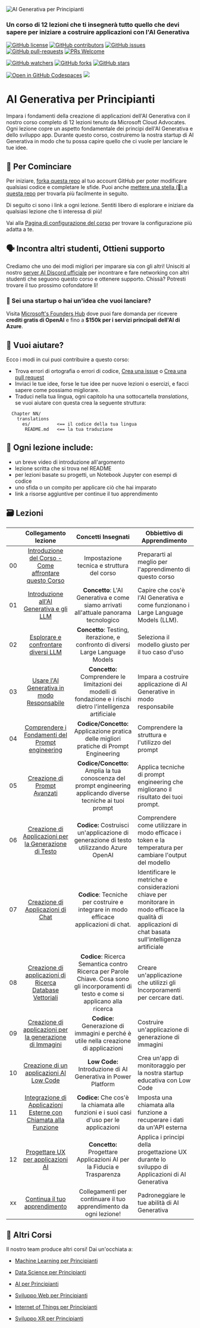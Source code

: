 ![AI Generativa per Principianti](../../img/1.png)

### Un corso di 12 lezioni che ti insegnerà tutto quello che devi sapere per iniziare a costruire applicazioni con l'AI Generativa

[![GitHub license](https://img.shields.io/github/license/microsoft/Generative-AI-For-Beginners.svg)](https://github.com/microsoft/Generative-AI-For-Beginners/blob/master/LICENSE?WT.mc_id=academic-105485-koreyst)
[![GitHub contributors](https://img.shields.io/github/contributors/microsoft/Generative-AI-For-Beginners.svg)](https://GitHub.com/microsoft/Generative-AI-For-Beginners/graphs/contributors/?WT.mc_id=academic-105485-koreyst)
[![GitHub issues](https://img.shields.io/github/issues/microsoft/Generative-AI-For-Beginners.svg)](https://GitHub.com/microsoft/Generative-AI-For-Beginners/issues/?WT.mc_id=academic-105485-koreyst)
[![GitHub pull-requests](https://img.shields.io/github/issues-pr/microsoft/Generative-AI-For-Beginners.svg)](https://GitHub.com/microsoft/Generative-AI-For-Beginners/pulls/?WT.mc_id=academic-105485-koreyst)
[![PRs Welcome](https://img.shields.io/badge/PRs-welcome-brightgreen.svg?style=flat-square)](http://makeapullrequest.com)

[![GitHub watchers](https://img.shields.io/github/watchers/microsoft/Generative-AI-For-Beginners.svg?style=social&label=Watch)](https://GitHub.com/microsoft/Generative-AI-For-Beginners/watchers/?WT.mc_id=academic-105485-koreyst)
[![GitHub forks](https://img.shields.io/github/forks/microsoft/Generative-AI-For-Beginners.svg?style=social&label=Fork)](https://GitHub.com/microsoft/Generative-AI-For-Beginners/network/?WT.mc_id=academic-105485-koreyst)
[![GitHub stars](https://img.shields.io/github/stars/microsoft/Generative-AI-For-Beginners.svg?style=social&label=Star)](https://GitHub.com/microsoft/Generative-AI-For-Beginners/stargazers/?WT.mc_id=academic-105485-koreyst)

[![Open in GitHub Codespaces](https://img.shields.io/static/v1?style=for-the-badge&label=GitHub+Codespaces&message=Open&color=lightgrey&logo=github)](https://codespaces.new/microsoft/generative-ai-for-beginners?WT.mc_id=academic-105485-koreyst)
[![](https://dcbadge.vercel.app/api/server/ByRwuEEgH4)](https://aka.ms/genai-discord)

# AI Generativa per Principianti

Impara i fondamenti della creazione di applicazioni dell'AI Generativa con il nostro corso completo di 12 lezioni tenuto da Microsoft Cloud Advocates. Ogni lezione copre un aspetto fondamentale dei principi dell'AI Generativa e dello sviluppo app. Durante questo corso, costruiremo la nostra startup di AI Generativa in modo che tu possa capire quello che ci vuole per lanciare le tue idee.

## 🌱 Per Cominciare

Per iniziare, [forka questa repo](https://github.com/microsoft/generative-ai-for-beginners/fork?WT.mc_id=academic-105485-koreyst) al tuo account GitHub per poter modificare qualsiasi codice e completare le sfide. Puoi anche [mettere una stella (🌟) a questa repo](https://docs.github.com/en/get-started/exploring-projects-on-github/saving-repositories-with-stars?WT.mc_id=academic-105485-koreyst) per trovarla più facilmente in seguito.

Di seguito ci sono i link a ogni lezione. Sentiti libero di esplorare e iniziare da qualsiasi lezione che ti interessa di più!

Vai alla [Pagina di configurazione del corso](./00-course-setup/README.md) per trovare la configurazione più adatta a te.

## 🗣️ Incontra altri studenti, Ottieni supporto

Crediamo che uno dei modi migliori per imparare sia con gli altri! Unisciti al nostro [server AI Discord ufficiale](https://aka.ms/genai-discord) per incontrare e fare networking con altri studenti che seguono questo corso e ottenere supporto. Chissà? Potresti trovare il tuo prossimo cofondatore lì!

### 🚀 Sei una startup o hai un'idea che vuoi lanciare?

Visita [Microsoft's Founders Hub](https://aka.ms/genai-foundershub) dove puoi fare domanda per ricevere **crediti gratis di OpenAI** e fino a **$150k per i servizi principali dell'AI di Azure**.

## 🙏 Vuoi aiutare?

Ecco i modi in cui puoi contribuire a questo corso:

- Trova errori di ortografia o errori di codice, [Crea una issue](https://github.com/microsoft/generative-ai-for-beginners/issues?WT.mc_id=academic-105485-koreyst) o [Crea una pull request](https://github.com/microsoft/generative-ai-for-beginners/pulls?WT.mc_id=academic-105485-koreyst)
- Inviaci le tue idee, forse le tue idee per nuove lezioni o esercizi, e facci sapere come possiamo migliorare.
- Traduci nella tua lingua, ogni capitolo ha una sottocartella _translations_, se vuoi aiutare con questa crea la seguente struttura:

```text
  Chapter NN/
    translations
      es/          <== il codice della tua lingua
       README.md   <== la tua traduzione
```

## 📂 Ogni lezione include:

- un breve video di introduzione all'argomento
- lezione scritta che si trova nel README
- per lezioni basate su progetti, un Notebook Jupyter con esempi di codice
- uno sfida o un compito per applicare ciò che hai imparato
- link a risorse aggiuntive per continue il tuo apprendimento

## 🗃️ Lezioni
|       |              Collegamento lezione              |                       Concetti Insegnati                       |                     Obbiettivo di Apprendimento                  |                             
| :---: | :------------------------------------: | :---------------------------------------------------------: | ----------------------------------------------------------- |
| 00 | [Introduzione del Corso - Come affrontare questo Corso](./00-course-setup/README.md?WT.mc_id=academic-105485-koreyst) | Impostazione tecnica e struttura del corso | Prepararti al meglio per l'apprendimento di questo corso| 
| 01 | [Introduzione all'AI Generativa e gli LLM](./01-introduction-to-genai/README.md?WT.mc_id=academic-105485-koreyst) | **Concetto**: L'AI Generativa e come siamo arrivati all'attuale panorama tecnologico |  Capire che cos'è l'AI Generativa e come funzionano i Large Language Models (LLM).                   |
| 02 | [Esplorare e confrontare diversi LLM](./02-exploring-and-comparing-different-llms/README.md?WT.mc_id=academic-105485-koreyst) | **Concetto**: Testing, iterazione, e confronto di diversi Large Language Models | Seleziona il modello giusto per il tuo caso d'uso | 
| 03 | [Usare l'AI Generativa in modo Responsabile](./03-using-generative-ai-responsibly/README.md?WT.mc_id=academic-105485-koreyst)| **Concetto:** Comprendere le limitazioni dei modelli di fondazione e i rischi dietro l'intelligenza artificiale  | Impara a costruire applicazione di AI Generative in modo responsabile
| 04 | [Comprendere i Fondamenti del Prompt engineering](./04-prompt-engineering-fundamentals/README.md?WT.mc_id=academic-105485-koreyst) | **Codice/Concetto:** Applicazione pratica delle migliori pratiche di Prompt Engineering |  Comprendere la struttura e l'utilizzo del prompt|  
| 05 | [Creazione di Prompt Avanzati](./05-advanced-prompts/README.md?WT.mc_id=academic-105485-koreyst) | **Codice/Concetto:** Amplia la tua conoscenza del prompt engineering applicando diverse tecniche ai tuoi prompt |  Applica tecniche di prompt engineering che migliorano il risultato dei tuoi prompt. | 
| 06 | [Creazione di Applicazioni per la Generazione di Testo](./06-text-generation-apps/README.md?WT.mc_id=academic-105485-koreyst)  | **Codice:** Costruisci un'applicazione di generazione di testo utilizzando Azure OpenAI | Comprendere come utilizzare in modo efficace i token e la temperatura per cambiare l'output del modello | |
| 07 | [Creazione di Applicazioni di Chat](./07-building-chat-applications/README.md?WT.mc_id=academic-105485-koreyst) | **Codice**: Tecniche per costruire e integrare in modo efficace applicazioni di chat. | Identificare le metriche e considerazioni chiave per monitorare in modo efficace la qualità di applicazioni di chat basata sull'intelligenza artificiale | 
| 08 | [Creazione di applicazioni di Ricerca Database Vettoriali](./08-building-search-applications/README.md?WT.mc_id=academic-105485-koreyst) | **Codice**: Ricerca Semantica contro Ricerca per Parole Chiave. Cosa sono gli incorporamenti di testo e come si applicano alla ricerca |  Creare un'applicazione che utilizzi gli Incorporamenti per cercare dati. | 
| 09 | [Creazione di applicazioni per la generazione di Immagini](./09-building-image-applications/README.md?WT.mc_id=academic-105485-koreyst)  | **Codice:** Generazione di immagini e perché è utile nella creazione di applicazioni | Costruire un'applicazione di generazione di immagini | 
| 10 | [Creazione di un applicazioni AI Low Code](./10-building-low-code-ai-applications/README.md?WT.mc_id=academic-105485-koreyst)  | **Low Code:** Introduzione di AI Generativa in Power Platform | Crea un'app di monitoraggio per la nostra startup educativa con Low Code| |
| 11 | [Integrazione di Applicazioni Esterne con Chiamata alla Funzione](./11-integrating-with-function-calling/README.md?WT.mc_id=academic-105485-koreyst)  | **Codice:** Che cos'è la chiamata alle funzioni e i suoi casi d'uso per le applicazioni | Imposta una chiamata alla funzione a recuperare i dati da un'API esterna | |
| 12 | [Progettare UX per applicazioni AI](./12-designing-ux-for-ai-applications/README.md?WT.mc_id=academic-105485-koreyst) | **Concetto:** Progettare Applicazioni AI per la Fiducia e Trasparenza | Applica i principi della progettazione UX durante lo sviluppo di Applicazioni di AI Generativa | |
| xx | [Continua il tuo apprendimento](./13-continued-learning/README.md?WT.mc_id=academic-105485-koreyst)  | Collegamenti per continuare il tuo apprendimento da ogni lezione! | Padroneggiare le tue abilità di AI Generativa | |                                                                                     |     |

## 🎒 Altri Corsi

Il nostro team produce altri corsi! Dai un'occhiata a:

- [Machine Learning per Principianti](https://aka.ms/ml-beginners?WT.mc_id=academic-105485-koreyst)
- [Data Science per Principianti](https://aka.ms/datascience-beginners?WT.mc_id=academic-105485-koreyst)
- [AI per Principianti](https://aka.ms/ai-beginners?WT.mc_id=academic-105485-koreyst)

- [Sviluppo Web per Principianti](https://aka.ms/webdev-beginners?WT.mc_id=academic-105485-koreyst)
- [Internet of Things per Principianti](https://aka.ms/iot-beginners?WT.mc_id=academic-105485-koreyst)

- [Sviluppo XR per Principianti](https://github.com/microsoft/xr-development-for-beginners?WT.mc_id=academic-105485-koreyst)
